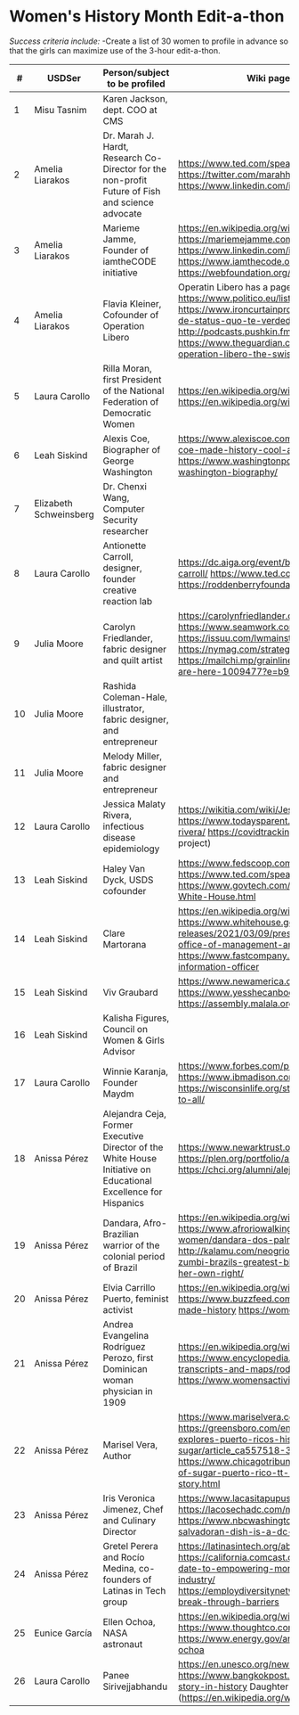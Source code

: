 # Women's History Month Edit-a-thon

*Success criteria include:*
-Create a list of 30 women to profile in advance so that the girls can maximize use of the 3-hour edit-a-thon.


| #  | USDSer | Person/subject to be profiled  | Wiki page (if it exists) and three add'l links |
|---|---|---|---|
| 1  | Misu Tasnim  | Karen Jackson, dept. COO at CMS |   | 
| 2  | Amelia Liarakos | Dr. Marah J. Hardt, Research Co-Director for the non-profit Future of Fish and science advocate | https://www.ted.com/speakers/marah_j_hardt, https://futureoffish.org/, https://twitter.com/marahh2o?lang=en, http://www.sexinthesea.org/, https://www.linkedin.com/in/marahhardt/ | 
| 3  | Amelia Liarakos | Marieme Jamme, Founder of iamtheCODE initiative | https://en.wikipedia.org/wiki/Mari%C3%A9me_Jamme, https://mariemejamme.com/, https://twitter.com/mjamme, https://www.linkedin.com/in/mariemejamme/, https://www.iamthecode.org/our-team/, https://webfoundation.org/about/board/marieme-jamme/ | 
| 4  | Amelia Liarakos |  Flavia Kleiner, Cofounder of Operation Libero | Operatin Libero has a page: https://en.wikipedia.org/wiki/Operation_Libero, https://www.politico.eu/list/politico-28-2018-ranking/flavia-kleiner/, https://www.ironcurtainproject.eu/en/popup/flavia-kleiner-ik-vecht-om-de-status-quo-te-verdedigen/, https://twitter.com/kleinerflavia, http://podcasts.pushkin.fm/solvable-flavia-kleiner, https://www.theguardian.com/world/2019/apr/07/we-had-to-fight-operation-libero-the-swiss-youth-group-taking-on-populism | 
| 5 | Laura Carollo  | Rilla Moran, first President of the National Federation of Democratic Women  |  https://en.wikipedia.org/wiki/Rilla_Moran   https://www.nfdw.com/history   https://en.wikipedia.org/wiki/National_Federation_of_Democratic_Women 
| 6  | Leah Siskind  | Alexis Coe, Biographer of George Washington  | https://www.alexiscoe.com/bio https://www.today.com/tmrw/how-alexis-coe-made-history-cool-again-t186052 https://www.washingtonpost.com/history/2020/02/15/alexis-coe-george-washington-biography/ | 
| 7  | Elizabeth Schweinsberg | Dr. Chenxi Wang, Computer Security researcher  |   | 
| 8  | Laura Carollo  | Antionette Carroll, designer, founder creative reaction lab  |  https://dc.aiga.org/event/building-equity-through-design-with-antionette-carroll/   https://www.ted.com/talks/antionette_carroll_designing_for_justice  https://roddenberryfoundation.org/blog/fellow/antionette-d-carroll/
| 9  | Julia Moore  | Carolyn Friedlander, fabric designer and quilt artist  | https://carolynfriedlander.com/press/#lightbox/0/z https://www.seamwork.com/magazine/2017/11/carolyn-friedlander  https://issuu.com/lwmainstreet/docs/newsletter_lwms page 8  https://nymag.com/strategist/article/things-you-need-to-quilt.html  https://mailchi.mp/grainlinestudio/tee-up-new-lark-tee-variation-packs-are-here-1009477?e=b940550814|  |  
| 10  | Julia Moore  | Rashida Coleman-Hale, illustrator, fabric designer, and entrepreneur |   | 
| 11  | Julia Moore  | Melody Miller, fabric designer and entrepreneur  |   | 
| 12  | Laura Carollo  |  Jessica Malaty Rivera, infectious disease epidemiology  | https://wikitia.com/wiki/Jessica_Malaty_Rivera  https://www.todaysparent.com/influential-parents-list/jessica-malaty-rivera/    https://covidtracking.com/ (she was science and comms lead for this project)  |
| 13  | Leah Siskind  | Haley Van Dyck, USDS cofounder  | https://www.fedscoop.com/haley-van-dyck-leaves-usds/ https://www.ted.com/speakers/haley_van_dyck https://www.govtech.com/workforce/USDS-Co-Founder-to-Return-to-White-House.html  | 
| 14  | Leah Siskind  |  Clare Martorana | https://en.wikipedia.org/wiki/Clare_Martorana https://www.whitehouse.gov/briefing-room/statements-releases/2021/03/09/president-biden-announces-key-hire-for-the-office-of-management-and-budget/ https://www.fastcompany.com/90612932/biden-clare-martorana-chief-information-officer   | 
| 15  | Leah Siskind  | Viv Graubard  | https://www.newamerica.org/our-people/vivian-graubard/ https://www.yesshecanbook.com/vivian https://assembly.malala.org/stories/vivian-graubard-interview | 
| 16  | Leah Siskind | Kalisha Figures, Council on Women & Girls Advisor   |   | 
| 17  | Laura Carollo  | Winnie Karanja, Founder Maydm  | https://www.forbes.com/profile/winnie-karanja/?sh=7102d0ff7287    https://www.ibmadison.com/winnie-karanja-maydm/   https://wisconsinlife.org/story/one-womans-mission-to-make-tech-open-to-all/ |
| 18  | Anissa Pérez  | Alejandra Ceja, Former Executive Director of the White House Initiative on Educational Excellence for Hispanics  | https://www.newarktrust.org/alejandra_ceja_newark_trust_board https://plen.org/portfolio/alejandra-ceja/ <br> https://chci.org/alumni/alejandra-ceja/|  
| 19  | Anissa Pérez | Dandara, Afro-Brazilian warrior of the colonial period of Brazil | https://en.wikipedia.org/wiki/Dandara https://www.afroriowalkingtour.com/exhibits/show/afro-brazilian-women/dandara-dos-palmares <br> http://kalamu.com/neogriot/2014/11/23/history-dandara-the-wife-of-zumbi-brazils-greatest-black-leader-was-a-revolutionary-warrior-in-her-own-right/| 
| 20  | Anissa Pérez | Elvia Carrillo Puerto, feminist activist | https://en.wikipedia.org/wiki/Elvia_Carrillo_Puerto  https://www.buzzfeed.com/danielacadena/latin-american-women-who-made-history https://womensactivism.nyc/stories/6525  | 
| 21 | Anissa Pérez | Andrea Evangelina Rodríguez Perozo, first Dominican woman physician in 1909 | https://en.wikipedia.org/wiki/Andrea_Evangelina_Rodr%C3%ADguez_Perozo https://www.encyclopedia.com/women/encyclopedias-almanacs-transcripts-and-maps/rodriguez-evangelina-1879-1947 https://www.womensactivism.nyc/stories/3818 |
| 22 | Anissa Pérez | Marisel Vera, Author | https://www.mariselvera.com/ <br> https://greensboro.com/entertainment/books/chicagos-marisel-vera-explores-puerto-ricos-history-in-new-novel-the-taste-of-sugar/article_ca557518-331e-11eb-84f9-4386d229d8c3.html <br> https://www.chicagotribune.com/entertainment/books/ct-books-the-taste-of-sugar-puerto-rico-tt-1109-20201112-bee3yajcsjgtjjxlpoz3gq3oga-story.html
| 23 | Anissa Pérez | Iris Veronica Jimenez, Chef and Culinary Director | https://www.lacasitapupusas.com/team-member/iris-jimenez/ https://lacosechadc.com/merchants/la-casita-pupuseria-market/ https://www.nbcwashington.com/news/local/the-pupusa-iconic-salvadoran-dish-is-a-dc-mainstay-national-pupusa-day/2106358/
| 24 | Anissa Pérez | Gretel Perera and Rocío Medina, co-founders of Latinas in Tech group | https://latinasintech.org/about/  <br> https://california.comcast.com/2018/05/29/latinas-in-tech-from-a-blind-date-to-empowering-more-than-2000-latinas-in-the-technology-industry/ <br> https://employdiversitynetwork.com/blog/2019/9/27/latinas-in-tech-break-through-barriers |
| 25 | Eunice García |Ellen Ochoa, NASA astronaut | https://en.wikipedia.org/wiki/Ellen_Ochoa  <br> https://www.thoughtco.com/famous-hispanic-women-3529314 <br> https://www.energy.gov/articles/five-fast-facts-about-astronaut-ellen-ochoa |
| 26 | Laura Carollo | Panee Sirivejjabhandu  |  https://en.unesco.org/news/revealing-stories-women-hidden-history   https://www.bangkokpost.com/life/social-and-lifestyle/1640668/her-story-in-history   Daughter of (https://en.wikipedia.org/wiki/Boonpong_Sirivejjabhandu) 
